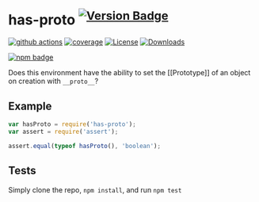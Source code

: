 # has-proto <sup>[![Version Badge][npm-version-svg]][package-url]</sup>

[![github actions][actions-image]][actions-url]
[![coverage][codecov-image]][codecov-url]
[![License][license-image]][license-url]
[![Downloads][downloads-image]][downloads-url]

[![npm badge][npm-badge-png]][package-url]

Does this environment have the ability to set the [[Prototype]] of an object on creation with `__proto__`?

## Example

```js
var hasProto = require('has-proto');
var assert = require('assert');

assert.equal(typeof hasProto(), 'boolean');
```

## Tests

Simply clone the repo, `npm install`, and run `npm test`

[package-url]: https://npmjs.org/package/has-proto

[npm-version-svg]: https://versionbadg.es/inspect-js/has-proto.svg

[deps-svg]: https://david-dm.org/inspect-js/has-proto.svg

[deps-url]: https://david-dm.org/inspect-js/has-proto

[dev-deps-svg]: https://david-dm.org/inspect-js/has-proto/dev-status.svg

[dev-deps-url]: https://david-dm.org/inspect-js/has-proto#info=devDependencies

[npm-badge-png]: https://nodei.co/npm/has-proto.png?downloads=true&stars=true

[license-image]: https://img.shields.io/npm/l/has-proto.svg

[license-url]: LICENSE

[downloads-image]: https://img.shields.io/npm/dm/has-proto.svg

[downloads-url]: https://npm-stat.com/charts.html?package=has-proto

[codecov-image]: https://codecov.io/gh/inspect-js/has-proto/branch/main/graphs/badge.svg

[codecov-url]: https://app.codecov.io/gh/inspect-js/has-proto/

[actions-image]: https://img.shields.io/endpoint?url=https://github-actions-badge-u3jn4tfpocch.runkit.sh/inspect-js/has-proto

[actions-url]: https://github.com/inspect-js/has-proto/actions
